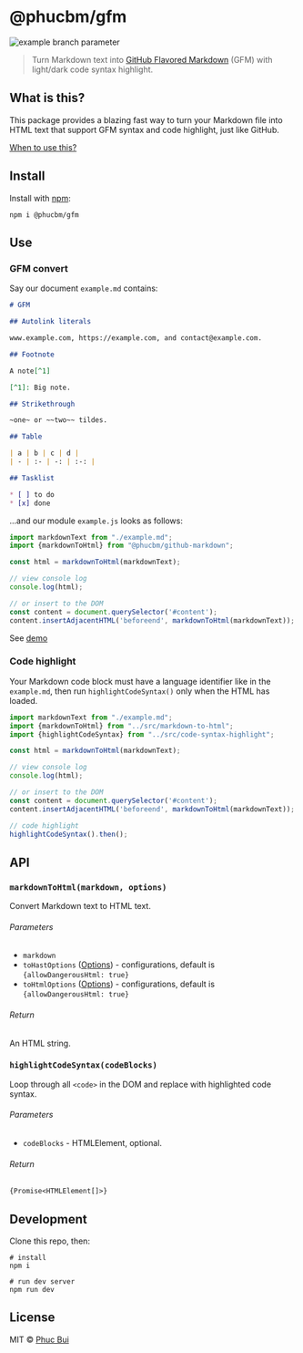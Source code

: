 # @phucbm/gfm

![example branch parameter](https://github.com/phucbm/gfm/actions/workflows/deploy.yml/badge.svg?branch=gh-pages)

> Turn Markdown text into [GitHub Flavored Markdown](https://github.github.com/gfm/) (GFM) with light/dark code syntax
> highlight.

## What is this?

This package provides a blazing fast way to turn your Markdown file into HTML text that support GFM syntax and code
highlight, just like GitHub.

[When to use this?](https://github.com/syntax-tree/mdast-util-gfm#when-to-use-this)

## Install

Install with [npm](https://docs.npmjs.com/cli/install):

```shell
npm i @phucbm/gfm
```

## Use

### GFM convert

Say our document `example.md` contains:

```markdown
# GFM

## Autolink literals

www.example.com, https://example.com, and contact@example.com.

## Footnote

A note[^1]

[^1]: Big note.

## Strikethrough

~one~ or ~~two~~ tildes.

## Table

| a | b | c | d |
| - | :- | -: | :-: |

## Tasklist

* [ ] to do
* [x] done
```

…and our module `example.js` looks as follows:

```js
import markdownText from "./example.md";
import {markdownToHtml} from "@phucbm/github-markdown";

const html = markdownToHtml(markdownText);

// view console log
console.log(html);

// or insert to the DOM
const content = document.querySelector('#content');
content.insertAdjacentHTML('beforeend', markdownToHtml(markdownText));
```

See [demo](#)

### Code highlight

Your Markdown code block must have a language identifier like in the `example.md`, then run `highlightCodeSyntax()` only
when the HTML has loaded.

```javascript
import markdownText from "./example.md";
import {markdownToHtml} from "../src/markdown-to-html";
import {highlightCodeSyntax} from "../src/code-syntax-highlight";

const html = markdownToHtml(markdownText);

// view console log
console.log(html);

// or insert to the DOM
const content = document.querySelector('#content');
content.insertAdjacentHTML('beforeend', markdownToHtml(markdownText));

// code highlight
highlightCodeSyntax().then();
```

## API

### `markdownToHtml(markdown, options)`

Convert Markdown text to HTML text.

###### Parameters

- `markdown`
- `toHastOptions` ([Options](https://github.com/syntax-tree/mdast-util-to-hast#options)) - configurations, default
  is `{allowDangerousHtml: true}`
- `toHtmlOptions` ([Options](https://github.com/syntax-tree/hast-util-to-html#options)) - configurations, default
  is `{allowDangerousHtml: true}`

###### Return

An HTML string.

### `highlightCodeSyntax(codeBlocks)`

Loop through all `<code>` in the DOM and replace with highlighted code syntax.

###### Parameters

- `codeBlocks` - HTMLElement, optional.

###### Return

`{Promise<HTMLElement[]>}`

## Development

Clone this repo, then:

```shell
# install
npm i

# run dev server
npm run dev
```

## License

MIT © [Phuc Bui](https://github.com/phucbm)